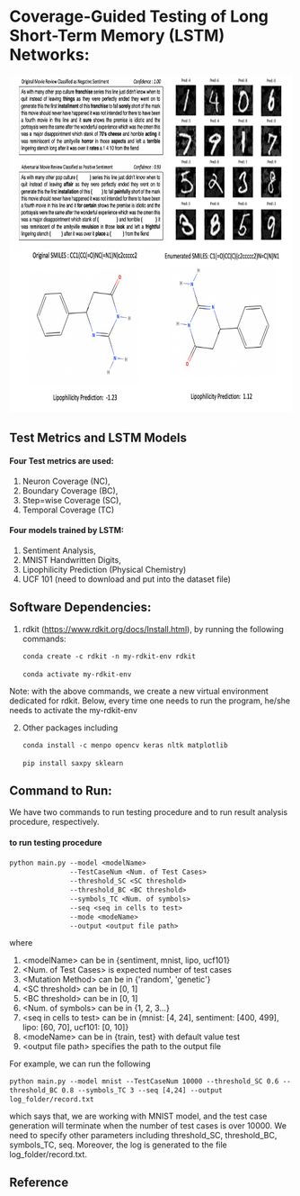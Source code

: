 # Coverage-Guided Testing of Long Short-Term Memory (LSTM) Networks: 

<center>
<img src="img/mnist_sm_adv.png" data-canonical-src="img/mnist_sm_adv.png" width="800" height="600" />
</center>

## Test Metrics and LSTM Models
       
#### Four Test metrics are used: 
1. Neuron Coverage (NC), 
2. Boundary Coverage (BC), 
3. Step=wise Coverage (SC), 
4. Temporal Coverage (TC)

#### Four models trained by LSTM: 
1. Sentiment Analysis, 
2. MNIST Handwritten Digits, 
3. Lipophilicity Prediction (Physical Chemistry)
4. UCF 101 (need to download and put into the dataset file)

## Software Dependencies: 

1. rdkit (https://www.rdkit.org/docs/Install.html), by running the following commands: 

       conda create -c rdkit -n my-rdkit-env rdkit
       
       conda activate my-rdkit-env
       
Note: with the above commands, we create a new virtual environment dedicated for rdkit. Below, every time one needs to run the program, he/she needs to activate the my-rdkit-env
      
2. Other packages including 

       conda install -c menpo opencv keras nltk matplotlib
      
       pip install saxpy sklearn

## Command to Run: 

We have two commands to run testing procedure and to run result analysis procedure, respectively. 

#### to run testing procedure

    python main.py --model <modelName> 
                   --TestCaseNum <Num. of Test Cases> 
                   --threshold_SC <SC threshold> 
                   --threshold_BC <BC threshold> 
                   --symbols_TC <Num. of symbols> 
                   --seq <seq in cells to test>
                   --mode <modeName>
                   --output <output file path>

where 
1. \<modelName> can be in {sentiment, mnist, lipo, ucf101}
2. \<Num. of Test Cases> is expected number of test cases
3. \<Mutation Method> can be in {'random', 'genetic'}
4. \<SC threshold> can be in [0, 1]  
5. \<BC threshold> can be in [0, 1]
6. \<Num. of symbols> can be in {1, 2, 3...}
7. \<seq in cells to test> can be in {mnist: [4, 24], sentiment: [400, 499], lipo: [60, 70], ucf101: [0, 10]}
8. \<modeName> can be in {train, test} with default value test 
9. \<output file path> specifies the path to the output file

For example, we can run the following 

    python main.py --model mnist --TestCaseNum 10000 --threshold_SC 0.6 --threshold_BC 0.8 --symbols_TC 3 --seq [4,24] --output log_folder/record.txt

which says that, we are working with MNIST model, and the test case generation will terminate when the number of test cases is over 10000. We need to specify other parameters including threshold_SC, threshold_BC, symbols_TC, seq. Moreover, the log is generated to the file log_folder/record.txt. 
    
## Reference 

